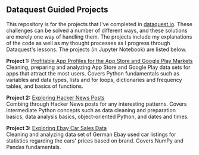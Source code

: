 ## Dataquest Guided Projects

This repository is for the projects that I've completed in [dataquest.io](https://www.dataquest.io/). These challenges can be solved a number of different ways, and these solutions are merely one way of handling them. The projects include my explanations of the code as well as my thought processes as I progress through Dataquest's lessons. The projects (in Jupyter Notebook) are listed below.

**Project 1:** [Profitable App Profiles for the App Store and Google Play Markets](https://github.com/skystormer/Dataquest-Projects/blob/master/Profitable_App_Profiles_for_the_App_Store_and_Google_Play_Markets.ipynb)
<br>Cleaning, preparing and analyzing App Store and Google Play data sets for apps that attract the most users. Covers Python fundamentals such as variables and data types, lists and for loops, dictionaries and frequency tables, and basics of functions.

**Project 2:** [Exploring Hacker News Posts](https://github.com/skystormer/Dataquest-Projects/blob/master/Exploring_Hacker_News_Posts.ipynb)
<br>Combing through Hacker News posts for any interesting patterns. Covers intermediate Python concepts such as data cleaning and preparation basics, data analysis basics, object-oriented Python, and dates and times.

**Project 3:** [Exploring Ebay Car Sales Data](https://github.com/skystormer/Dataquest-Projects/blob/master/Exploring_Ebay_Car_Sales_Data.ipynb)
<br>Cleaning and analyzing data set of German Ebay used car listings for statistics regarding the cars' prices based on brand. Covers NumPy and Pandas fundamentals.
